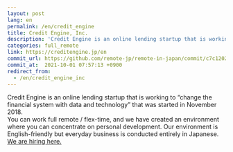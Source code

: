 ```yaml
---
layout: post
lang: en
permalink: /en/credit_engine
title: Credit Engine, Inc.
description: 'Credit Engine is an online lending startup that is working to “change the financial system with data and technology” that was started in November 2018. You can work full remote / flex-time, and we have created an environment where you can concentrate on personal development. Our environment is English-friendly but everyday business is conducted entirely in Japanese. We are hiring here.'
categories: full_remote
link: https://creditengine.jp/en
commit_url: https://github.com/remote-jp/remote-in-japan/commit/c7c12023fc754090b3c63e58cb873d607ffa333f
commit_at:  2021-10-01 07:57:13 +0900
redirect_from:
  - /en/credit_engine_inc
---
```


<p>Credit Engine is an online lending startup that is working to “change the financial system with data and technology” that was started in November 2018.<br />You can work full remote / flex-time, and we have created an environment where you can concentrate on personal development. Our environment is English-friendly but everyday business is conducted entirely in Japanese.<br /><a href="https://www.wantedly.com/companies/creditengine/projects">We are hiring here.</a></p>
